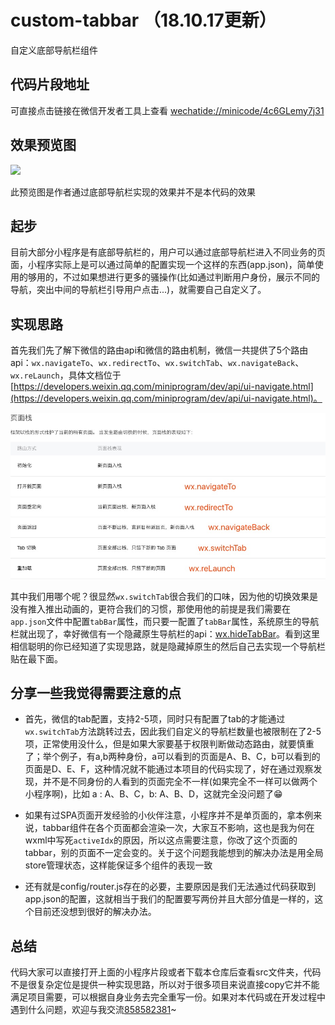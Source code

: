 # custom-tabbar （18.10.17更新）
自定义底部导航栏组件

## 代码片段地址

可直接点击链接在微信开发者工具上查看 [wechatide://minicode/4c6GLemy7j31](wechatide://minicode/4c6GLemy7j31)

## 效果预览图

![](http://blog.ljybill.com/images/custom-tabbar.gif)

此预览图是作者通过底部导航栏实现的效果并不是本代码的效果

## 起步

目前大部分小程序是有底部导航栏的，用户可以通过底部导航栏进入不同业务的页面，小程序实际上是可以通过简单的配置实现一个这样的东西(app.json)，简单使用的够用的，不过如果想进行更多的骚操作(比如通过判断用户身份，展示不同的导航，突出中间的导航栏引导用户点击...)，就需要自己自定义了。

## 实现思路

首先我们先了解下微信的路由api和微信的路由机制，微信一共提供了5个路由api：`wx.navigateTo`、`wx.redirectTo`、`wx.switchTab`、`wx.navigateBack`、`wx.reLaunch`，具体文档位于[https://developers.weixin.qq.com/miniprogram/dev/api/ui-navigate.html](https://developers.weixin.qq.com/miniprogram/dev/api/ui-navigate.html)。

![](./gitpic/微信小程序页面栈.png)

其中我们用哪个呢？很显然`wx.switchTab`很合我们的口味，因为他的切换效果是没有推入推出动画的，更符合我们的习惯，那使用他的前提是我们需要在`app.json`文件中配置`tabBar`属性，而只要一配置了`tabBar`属性，系统原生的导航栏就出现了，幸好微信有一个隐藏原生导航栏的api：[wx.hideTabBar](https://developers.weixin.qq.com/miniprogram/dev/api/ui-tabbar.html#wxhidetabbarobject)。看到这里相信聪明的你已经知道了实现思路，就是隐藏掉原生的然后自己去实现一个导航栏贴在最下面。

## 分享一些我觉得需要注意的点

- 首先，微信的tab配置，支持2-5项，同时只有配置了tab的才能通过`wx.switchTab`方法跳转过去，因此我们自定义的导航栏数量也被限制在了2-5项，正常使用没什么，但是如果大家要基于权限判断做动态路由，就要慎重了；举个例子，有a,b两种身份，a可以看到的页面是A、B、C，b可以看到的页面是D、E、F，这种情况就不能通过本项目的代码实现了，好在通过观察发现，并不是不同身份的人看到的页面完全不一样(如果完全不一样可以做两个小程序啊)，比如 a : A、B、C，b: A、B、D，这就完全没问题了😁

- 如果有过SPA页面开发经验的小伙伴注意，小程序并不是单页面的，拿本例来说，tabbar组件在各个页面都会渲染一次，大家互不影响，这也是我为何在wxml中写死`activeIdx`的原因，所以这点需要注意，你改了这个页面的tabbar，别的页面不一定会变的。关于这个问题我能想到的解决办法是用全局store管理状态，这样能保证多个组件的表现一致

- 还有就是config/router.js存在的必要，主要原因是我们无法通过代码获取到app.json的配置，这就相当于我们的配置要写两份并且大部分值是一样的，这个目前还没想到很好的解决办法。

## 总结

代码大家可以直接打开上面的小程序片段或者下载本仓库后查看src文件夹，代码不是很复杂定位是提供一种实现思路，所以对于很多项目来说直接copy它并不能满足项目需要，可以根据自身业务去完全重写一份。如果对本代码或在开发过程中遇到什么问题，欢迎与我交流[858582381](http://wpa.qq.com/msgrd?v=3&uin=858582381)~